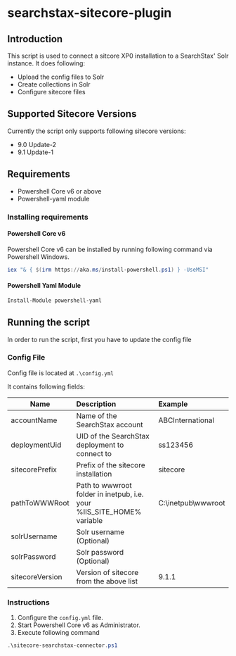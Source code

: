 # searchstax-sitecore-plugin
## Introduction
This script is used to connect a sitcore XP0 installation to a SearchStax' Solr instance. 
It does following: 
- Upload the config files to Solr
- Create collections in Solr
- Configure sitecore files

## Supported Sitecore Versions
Currently the script only supports following sitecore versions:
- 9.0 Update-2 
- 9.1 Update-1  

## Requirements
- Powershell Core v6 or above
- Powershell-yaml  module

### Installing requirements
#### Powershell Core v6
Powershell Core v6 can be installed by running following command via Powershell Windows.
```powershell
iex "& { $(irm https://aka.ms/install-powershell.ps1) } -UseMSI"
```

#### Powershell Yaml Module
```powershell
Install-Module powershell-yaml
```

## Running the script
In order to run the script, first you have to update the config file
### Config File
Config file is located at `.\config.yml`  

It contains following fields:

|Name|Description|Example|
|----|:-----------|:-----|
|accountName|Name of the SearchStax account| ABCInternational |
|deploymentUid| UID of the SearchStax deployment to connect to| ss123456 |
|sitecorePrefix| Prefix of the sitecore installation| sitecore |
|pathToWWWRoot| Path to wwwroot folder in inetpub, i.e. your %IIS_SITE_HOME% variable| C:\inetpub\wwwroot|
|solrUsername| Solr username (Optional)||
|solrPassword| Solr password (Optional)||
|sitecoreVersion| Version of sitecore from the above list| 9.1.1|

### Instructions
1. Configure the `config.yml` file.
2. Start Powershell Core v6 as Administrator.
3. Execute following command
```powershell
.\sitecore-searchstax-connector.ps1
```
